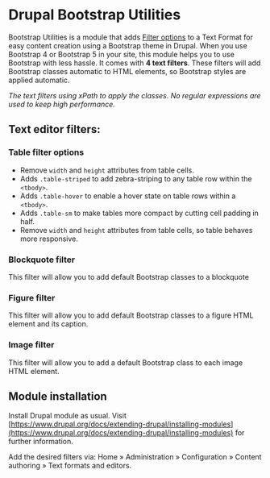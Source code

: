 Drupal Bootstrap Utilities
=========

Bootstrap Utilities is a module that adds [Filter options](https://www.drupal.org/docs/user_guide/en/structure-text-format-config.html) to a Text Format for easy content creation using a Bootstrap theme in Drupal. When you use Bootstrap 4 or Bootstrap 5 in your site, this module helps you to use Bootstrap with less hassle. It comes with **4 text filters**. These filters will add Bootstrap classes automatic to HTML elements, so Bootstrap styles are applied automatic.

_The text filters using xPath to apply the classes. No regular expressions are used to keep high performance._

Text editor filters:
--------------------

### Table filter options

*   Remove `width` and `height` attributes from table cells.
*   Adds `.table-striped` to add zebra-striping to any table row within the `<tbody>`.
*   Adds `.table-hover` to enable a hover state on table rows within a `<tbody>`.
*   Adds `.table-sm` to make tables more compact by cutting cell padding in half.
*   Remove `width` and `height` attributes from table cells, so table behaves more responsive.

### Blockquote filter

This filter will allow you to add default Bootstrap classes to a blockquote

### Figure filter

This filter will allow you to add default Bootstrap classes to a figure HTML element and its caption.

### Image filter

This filter will allow you to add a default Bootstrap class to each image HTML element.

Module installation
-------------------

Install Drupal module as usual. Visit [https://www.drupal.org/docs/extending-drupal/installing-modules](https://www.drupal.org/docs/extending-drupal/installing-modules) for further information.

Add the desired filters via: Home » Administration » Configuration » Content authoring » Text formats and editors.
